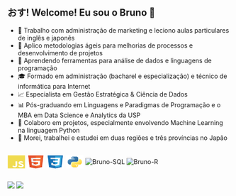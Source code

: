 ## おす! Welcome! Eu sou o Bruno 👋

- 👷 Trabalho com administração de marketing e leciono aulas particulares de inglês e japonês
- 💨 Aplico metodologias ágeis para melhorias de processos e desenvolvimento de projetos
- 📖 Aprendendo ferramentas para análise de dados e linguagens de programação
- 🎓 Formado em administração (bacharel e especialização) e técnico de informática para Internet
- 📈 Especialista em Gestão Estratégica & Ciência de Dados
- 📊 Pós-graduando em Linguagens e Paradigmas de Programação e o MBA em Data Science e Analytics da USP
- 🐍 Colaboro em projetos, especialmente envolvendo Machine Learning na linguagem Python
- 🎌 Morei, trabalhei e estudei em duas regiões e três províncias no Japão

<div style="display: inline_block"><br>

 
  <img align="center" alt="Bruno-Js" height="30" width="40" src="https://raw.githubusercontent.com/devicons/devicon/master/icons/javascript/javascript-plain.svg">
  <img align="center" alt="Bruno-HTML" height="30" width="40" src="https://raw.githubusercontent.com/devicons/devicon/master/icons/html5/html5-original.svg">
  <img align="center" alt="Bruno-CSS" height="30" width="40" src="https://raw.githubusercontent.com/devicons/devicon/master/icons/css3/css3-original.svg">
  <img align="center" alt="Bruno-Python" height="30" width="40" src="https://raw.githubusercontent.com/devicons/devicon/master/icons/python/python-original.svg">
  <img align="center" alt="Bruno-SQL" height="40" width="40" src="https://icons.veryicon.com/png/o/application/designer-icon/sql-5.png">
  <img align="center" alt="Bruno-R" height="30" width="37" src="https://upload.wikimedia.org/wikipedia/commons/thumb/1/1b/R_logo.svg/1200px-R_logo.svg.png">
</div>


  
  ##
 
<div> 
 
  <a href="https://www.instagram.com/orientadorbrunoinoue/" target="_blank"><img src="https://img.shields.io/badge/-Instagram-%23E4405F?style=for-the-badge&logo=instagram&logoColor=white" target="_blank"></a>
  <a href="https://www.linkedin.com/in/bruno-inoue-festa-5b5613198" target="_blank"><img src="https://img.shields.io/badge/-LinkedIn-%230077B5?style=for-the-badge&logo=linkedin&logoColor=white" target="_blank"></a> 
  
</div>
